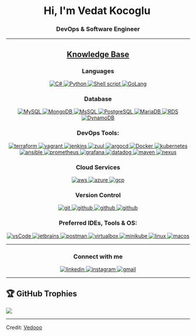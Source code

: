 <h1 align="center">Hi, I'm Vedat Kocoglu<img width="5x" src="https://raw.githubusercontent.com/iampavangandhi/iampavangandhi/master/gifs/Hi.gif"></h1>
<h3 font-size="20" align="center">DevOps & Software Engineer</h3>

---

<h2 align="center"><u><b>Knowledge Base</b></u></h2>

<h3 align="center">Languages</h3>
<p align="center">
  <a href="https://docs.microsoft.com/tr-tr/dotnet/csharp/" target="_blank"> 
    <img src="https://img.shields.io/badge/C%20Sharp-A8B9CC.svg?style=for-the-badge&logo=c&logoColor=white"
      alt="C#"/>
  </a>
  <a href="https://www.python.org" target="_blank"> 
    <img src="https://img.shields.io/badge/Python-3700CAB?style=for-the-badge&logo=python&logoColor=white" alt="Python">  
  </a>
  <a href="https://www.shellscript.sh" target="_blank">
    <img src="https://img.shields.io/badge/shell_script-%21521011.svg?style=for-the-badge&logo=gnu-bash&logoColor=white" alt="Shell script">
  </a>
  <a href="https://https://go.dev" target="_blank"> 
    <img src="https://img.shields.io/badge/GO-3776AB?style=for-the-badge&logo=go&logoColor=white" alt="GoLang">  
  </a>
</p>


<h3 align="center">Database</h3>
<p align="center">
  <a href="https://dev.mysql.com/doc/" target="_blank"> 
    <img src="https://img.shields.io/badge/MySQL-00ADF1?style=for-the-badge&logo=mysql&logoColor=white" alt="MySQL">
  </a>
  <a href="https://www.mongodb.com/" target="_blank"> 
    <img src="https://img.shields.io/badge/MongoDB-0F21FF?style=for-the-badge&logo=mongodb&logoColor=white" alt="MongoDB">
  </a>
  <a href="https://www.microsoft.com/tr-tr/sql-server/sql-server-2019/" target="_blank"> 
    <img src="https://img.shields.io/badge/MsSQL-00CDA1?style=for-the-badge&logo=mssql&logoColor=white" alt="MsSQL">
  </a>
  <a href="https://www.postgresql.org/" target="_blank"> 
    <img src="https://img.shields.io/badge/PostgreSQL-00ADF1?style=for-the-badge&logo=postgresql&logoColor=white" alt="PostgreSQL">
  </a>
  <a href="https://mariadb.org" target="_blank"> 
    <img src="https://img.shields.io/badge/Maria DB-00000F?style=for-the-badge&logo=mariadb&logoColor=white" alt="MariaDB">
  </a>
  <a href="https://docs.aws.amazon.com/rds/index.html" target="_blank"> 
    <img src="https://img.shields.io/badge/RDS-00000F?style=for-the-badge&logo=RDS&logoColor=white" alt="RDS">
  </a>
  <a href="https://aws.amazon.com/dynamodb/" target="_blank"> 
    <img src="https://img.shields.io/badge/DynamoDB-00000F?style=for-the-badge&logo=dynamo&logoColor=white" alt="DynamoDB">
  </a>
</p>

<h3 align="center">DevOps Tools:</h3>
<p align="center">
  <a href="https://www.terraform.io" target="_blank"> 
    <img src="https://img.shields.io/badge/terraform-321CE5.svg?style=for-the-badge&logo=terraform&logoColor=white" alt="terraform"/>
  </a>
  <a href="https://https://www.vagrantup.com/" target="_blank"> 
    <img src="https://img.shields.io/badge/vagrant-321CE5.svg?style=for-the-badge&logo=vagrant&logoColor=white" alt="vagrant"/>
  </a>
  <a href="https://www.jenkins.io" target="_blank"> 
    <img src="https://img.shields.io/badge/jenkins-D24939.svg?style=for-the-badge&logo=jenkins&logoColor=white" alt="jenkins"/> 
  </a>
  <a href="https://zuul-ci.org/" target="_blank"> 
    <img src="https://img.shields.io/badge/Zuul-D24939.svg?style=for-the-badge&logo=Zuul&logoColor=white" alt="zuul"/> 
  </a>
  <a href="https://argo-cd.readthedocs.io/en/stable/" target="_blank"> 
    <img src="https://img.shields.io/badge/argocd-D2322F.svg?style=for-the-badge&logo=argocd&logoColor=white" alt="argocd"/> 
  </a>
  <a href="https://www.docker.com" target="_blank">
    <img src="https://img.shields.io/badge/docker-%230db7ed.svg?style=for-the-badge&logo=docker&logoColor=white" alt="Docker">
  </a>
  <a href="https://kubernetes.io" target="_blank"> 
    <img src="https://img.shields.io/badge/kubernetes-326CE5.svg?style=for-the-badge&logo=kubernetes&logoColor=white" alt="kubernetes"/>
  </a>
  <a href="https://www.ansible.com" target="_blank"> 
    <img src="https://img.shields.io/badge/ansible-231F3E.svg?style=for-the-badge&logo=ansible&logoColor=white" alt="ansible"/>
  </a>
  <a href="https://prometheus.io" target="_blank"> 
    <img src="https://img.shields.io/badge/prometheus-D23943.svg?style=for-the-badge&logo=prometheus&logoColor=white" alt="prometheus"/>
  </a>
  <a href="https://grafana.com" target="_blank"> 
    <img src="https://img.shields.io/badge/grafana-322CE5.svg?style=for-the-badge&logo=grafana&logoColor=white" alt="grafana"/>
  </a>
  <a href="https://www.datadoghq.com/" target="_blank"> 
    <img src="https://img.shields.io/badge/Datadog-dddddd.svg?style=for-the-badge&logo=Datadog&logoColor=white" alt="datadog"/>
  </a>
  <a href="https://maven.apache.org" target="_blank"> 
    <img src="https://img.shields.io/badge/maven-328BE5.svg?style=for-the-badge&logo=maven&logoColor=white" alt="maven"/>
  </a>
  <a href="https://nexus3.onap.org" target="_blank"> 
    <img src="https://img.shields.io/badge/nexus-327GE5.svg?style=for-the-badge&logo=nexus3&logoColor=white" alt="nexus"/>
  </a>
</p>

<h3 align="center">Cloud Services</h3>
<p align="center">
  <a href="https://aws.amazon.com" target="_blank">
    <img src="https://img.shields.io/badge/AWS-ffa900.svg?style=for-the-badge&logo=amazon&logoColor=white"
      alt="aws"/>
  </a>
  <a href="https://azure.microsoft.com/" target="_blank">
    <img src="https://img.shields.io/badge/Microsoft%20Azure-ffa900.svg?style=for-the-badge&logo=microsoft&logoColor=blue"
      alt="azure"/>
  </a>
  <a href="https://cloud.google.com/" target="_blank">
    <img src="https://img.shields.io/badge/Google%20Cloud%20Platform-ecdae2.svg?style=for-the-badge&logo=google&logoColor=blue"
      alt="gcp"/>
  </a>
</p>

<h3 align="center">Version Control</h3>
<p align="center">
  <a href="https://git-scm.com/" target="_blank">
    <img src="https://img.shields.io/badge/git-F05032.svg?style=for-the-badge&logo=git&logoColor=white"
      alt="git"/>
  </a>
  <a href="https://github.com/Vedooo" target="_blank">
    <img src="https://img.shields.io/badge/github-181717.svg?style=for-the-badge&logo=github&logoColor=white" alt="github" />
  </a>
  <a href="https://about.gitlab.com" target="_blank">
    <img src="https://img.shields.io/badge/gitlab-0443f3.svg?style=for-the-badge&logo=gitlab&logoColor=white" alt="github" />
  </a>
  <a href="https://bitbucket.org/product" target="_blank">
    <img src="https://img.shields.io/badge/bitbucket-00000D.svg?style=for-the-badge&logo=bitbucket&logoColor=white" alt="github" />
  </a>
</p>

<h3 align="center">Preferred IDEs, Tools & OS:</h3>
<p align="center"> 
  <a href="https://code.visualstudio.com/" target="_blank">
    <img src="https://img.shields.io/badge/vscode-007ACC.svg?style=for-the-badge&logo=visualstudiocode&logoColor=white" alt="vsCode"/> 
  </a>
  <a href="https://www.jetbrains.com/" target="_blank">
    <img src="https://img.shields.io/badge/jetbrains%20IDE-011111.svg?style=for-the-badge&logo=jetbrains&logoColor=white" alt="jetbrains" />
  </a>
  <a href="https://postman.com" target="_blank"> 
    <img src="https://img.shields.io/badge/postman-FF6C37.svg?style=for-the-badge&logo=postman&logoColor=white" alt="postman"/>
  </a>
  <a href="https://www.virtualbox.org/" target="_blank">
    <img src="https://img.shields.io/badge/virtualbox-183A61.svg?style=for-the-badge&logo=virtualbox&logoColor=white"
      alt="virtualbox"/>
  </a>
  <a href="https://minikube.sigs.k8s.io/docs/" target="_blank"> 
    <img src="https://img.shields.io/badge/minikube-326CE5.svg?style=for-the-badge&logo=kubernetes&logoColor=white" alt="minikube"/>
  </a>
  <a href="https://www.linux.org" target="_blank"> 
    <img src="https://img.shields.io/badge/linux-182A61.svg?style=for-the-badge&logo=linux&logoColor=white" alt="linux"/>
  </a>
  <a href="" target="_blank"> 
    <img src="https://img.shields.io/badge/MacOS-183AF1.svg?style=for-the-badge&logo=macos&logoColor=white" alt="macos"/>
  </a>
</p>

----

<h3 align="center">Connect with me</h3>

<div style="margin-top:10px" align="center">
  <div>
    <a  href="https://www.linkedin.com/in/vedat-kocoglu/" target="_blank">
      <img src="https://img.shields.io/badge/LinkedIn-0A66C2.svg?style=for-the-badge&logo=linkedin&logoColor=white" alt="linkedin"/>
    </a>
    <a href="https://www.instagram.com/vedatkocogluu/" target="_blank">
      <img src="https://img.shields.io/badge/instagram-%23E4405F.svg?style=for-the-badge&logo=Instagram&logoColor=white" alt="instagram"/>
    </a>
    <a href="mailto:vedattkocogluu@gmail.com" target="_blank">
      <img src="https://img.shields.io/badge/Gmail-D14836?style=for-the-badge&logo=gmail&logoColor=white" alt="gmail">
    </a>
  </div>
</div>
</div>

------

## 🏆 GitHub Trophies
![](https://github-profile-trophy.vercel.app/?username=Vedooo&theme=matrix&no-frame=false&no-bg=true&margin-w=4)

------
Credit: [Vedooo](https://github.com/Vedooo)
